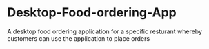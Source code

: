 # Desktop-Food-ordering-App
A desktop food ordering application  for a specific resturant whereby customers can use the application to  place orders
